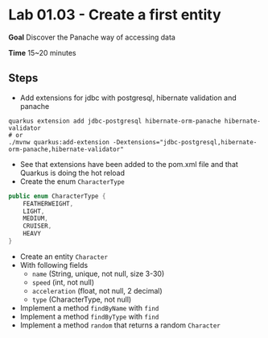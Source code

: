 # Lab 01.03 - Create a first entity

**Goal** Discover the Panache way of accessing data

**Time** 15~20 minutes

## Steps

- Add extensions for jdbc with postgresql, hibernate validation and panache

```shell
quarkus extension add jdbc-postgresql hibernate-orm-panache hibernate-validator
# or
./mvnw quarkus:add-extension -Dextensions="jdbc-postgresql,hibernate-orm-panache,hibernate-validator"
```

- See that extensions have been added to the pom.xml file and that Quarkus is doing the hot reload
- Create the enum `CharacterType`

```java
public enum CharacterType {
    FEATHERWEIGHT,
    LIGHT,
    MEDIUM,
    CRUISER,
    HEAVY
}
```

- Create an entity `Character`
- With following fields
  - `name` (String, unique, not null, size 3-30)
  - `speed` (int, not null)
  - `acceleration` (float, not null, 2 decimal)
  - `type` (CharacterType, not null)
- Implement a method `findByName` with `find`
- Implement a method `findByType` with `find`
- Implement a method `random` that returns a random `Character`

